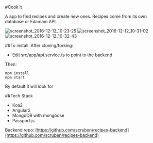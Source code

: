 #Cook it

A app to find recipes and create new ones. Recipes come from its own database or Edamam API.

![screenshot_2016-12-12_10-23-25](https://cloud.githubusercontent.com/assets/13260573/21094971/bc4c785e-c059-11e6-9e86-f91659e4b838.png)
![screenshot_2016-12-12_10-31-02](https://cloud.githubusercontent.com/assets/13260573/21094972/bc61f8dc-c059-11e6-9424-287f6e240f55.png)
![screenshot_2016-12-12_10-32-43](https://cloud.githubusercontent.com/assets/13260573/21094973/bc72a9b6-c059-11e6-8cb9-ef52072cb1ae.png)

##To install:
After cloning/forking:

- Edit src/app/api.service.ts to point to the backend

Then:

    npm install
    npm start

By default it will look for

##Tech Stack
- Koa2
- Angular2
- MongoDB with mongoose
- Passport.js

Backend repo: [https://github.com/scruben/recipes-backend](https://github.com/scruben/recipes-backend)
